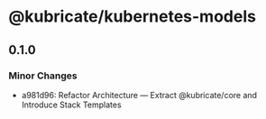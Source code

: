 # @kubricate/kubernetes-models

## 0.1.0

### Minor Changes

- a981d96: Refactor Architecture — Extract @kubricate/core and Introduce Stack Templates
